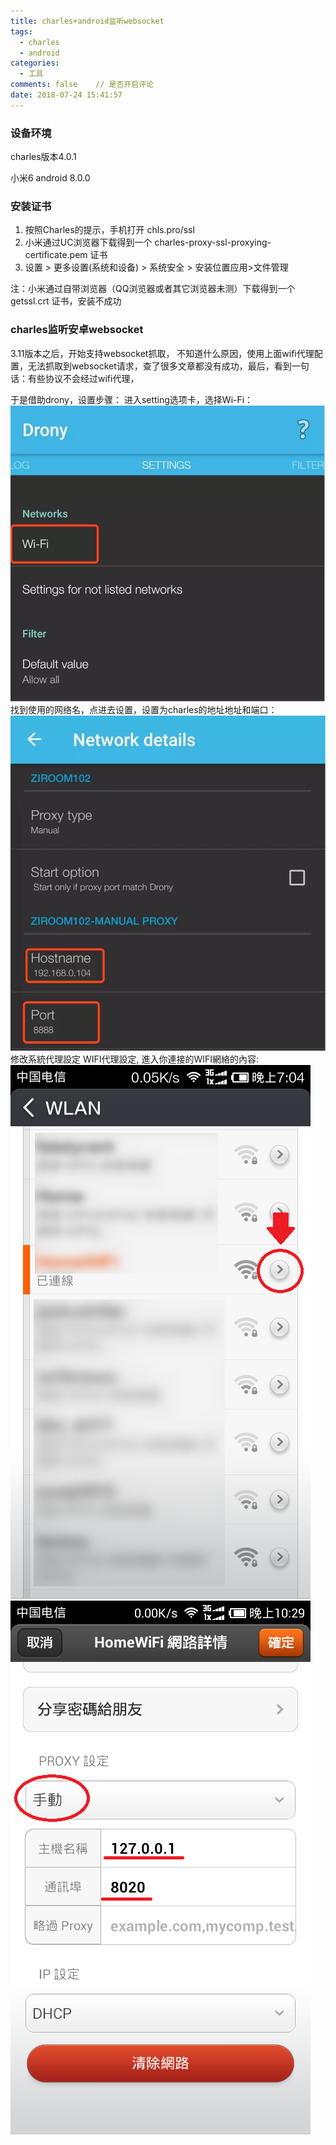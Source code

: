 ```yaml
---
title: charles+android监听websocket
tags:
  - charles
  - android
categories:
  - 工具
comments: false    // 是否开启评论
date: 2018-07-24 15:41:57
---
```

### 设备环境
charles版本4.0.1

小米6 android 8.0.0

### 安装证书
1. 按照Charles的提示，手机打开 chls.pro/ssl
2. 小米通过UC浏览器下载得到一个 charles-proxy-ssl-proxying-certificate.pem 证书
3. 设置 > 更多设置(系统和设备) > 系统安全 > 安装位置应用>文件管理

注：小米通过自带浏览器（QQ浏览器或者其它浏览器未测）下载得到一个 getssl.crt 证书，安装不成功

### charles监听安卓websocket
3.11版本之后，开始支持websocket抓取，
不知道什么原因，使用上面wifi代理配置，无法抓取到websocket请求，查了很多文章都没有成功，最后，看到一句话：有些协议不会经过wifi代理，

于是借助drony，设置步骤：
进入setting选项卡，选择Wi-Fi：
![](charles-android监听websocket/wifi.png)
找到使用的网络名，点进去设置，设置为charles的地址地址和端口：
![](charles-android监听websocket/networkdetails.png)
修改系統代理設定
WIFI代理設定, 進入你連接的WIFI網絡的內容:
![](charles-android监听websocket/wlan.png)
![](charles-android监听websocket/homewifi.png)
